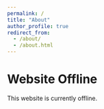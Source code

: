 ```yaml
---
permalink: /
title: "About"
author_profile: true
redirect_from: 
  - /about/
  - /about.html
---
```

<h1>Website Offline</h1>
<p>This website is currently offline.</p>
